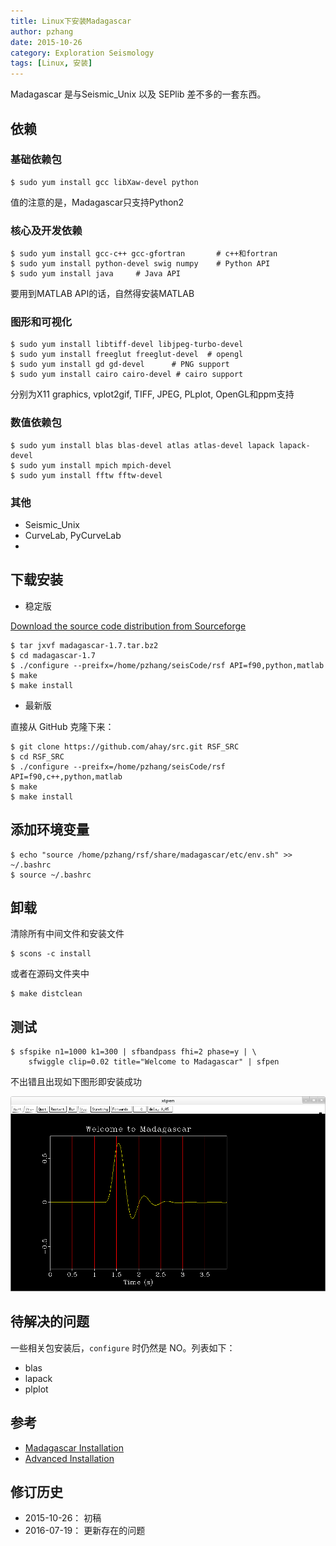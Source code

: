 ```yaml
---
title: Linux下安装Madagascar
author: pzhang
date: 2015-10-26
category: Exploration Seismology
tags: [Linux, 安装]
---
```



Madagascar 是与Seismic_Unix 以及 SEPlib 差不多的一套东西。


<!--more-->

## 依赖

### 基础依赖包

    $ sudo yum install gcc libXaw-devel python

值的注意的是，Madagascar只支持Python2

### 核心及开发依赖

    $ sudo yum install gcc-c++ gcc-gfortran       # c++和fortran
    $ sudo yum install python-devel swig numpy    # Python API
    $ sudo yum install java     # Java API

要用到MATLAB API的话，自然得安装MATLAB

### 图形和可视化

    $ sudo yum install libtiff-devel libjpeg-turbo-devel
    $ sudo yum install freeglut freeglut-devel  # opengl
    $ sudo yum install gd gd-devel      # PNG support
    $ sudo yum install cairo cairo-devel # cairo support
    
分别为X11 graphics, vplot2gif, TIFF, JPEG, PLplot, OpenGL和ppm支持

### 数值依赖包

    $ sudo yum install blas blas-devel atlas atlas-devel lapack lapack-devel
    $ sudo yum install mpich mpich-devel
    $ sudo yum install fftw fftw-devel
    
### 其他

- Seismic_Unix
- CurveLab, PyCurveLab
- 

## 下载安装


- 稳定版

[Download the source code distribution from Sourceforge](http://sourceforge.net/projects/rsf/files/)


    $ tar jxvf madagascar-1.7.tar.bz2
    $ cd madagascar-1.7
    $ ./configure --preifx=/home/pzhang/seisCode/rsf API=f90,python,matlab
    $ make
    $ make install
    
- 最新版

直接从 GitHub 克隆下来：

    $ git clone https://github.com/ahay/src.git RSF_SRC
    $ cd RSF_SRC
    $ ./configure --preifx=/home/pzhang/seisCode/rsf API=f90,c++,python,matlab
    $ make
    $ make install

## 添加环境变量

    $ echo "source /home/pzhang/rsf/share/madagascar/etc/env.sh" >> ~/.bashrc
    $ source ~/.bashrc
    
## 卸载

清除所有中间文件和安装文件

    $ scons -c install

或者在源码文件夹中

    $ make distclean
    
## 测试

    $ sfspike n1=1000 k1=300 | sfbandpass fhi=2 phase=y | \
        sfwiggle clip=0.02 title="Welcome to Madagascar" | sfpen
        
不出错且出现如下图形即安装成功

![](/images/2015102600.png)
    

## 待解决的问题

一些相关包安装后，`configure` 时仍然是 NO。列表如下：

- blas
- lapack
- plplot


## 参考

- [Madagascar Installation](http://www.ahay.org/wiki/Installation#Precompiled_binary_packages)
- [Advanced Installation](http://www.ahay.org/wiki/Advanced_Installation#Platform-specific_installation_advice>)


## 修订历史

-   2015-10-26： 初稿
-   2016-07-19： 更新存在的问题




